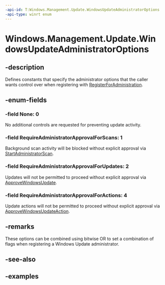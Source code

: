 ```yaml
---
-api-id: T:Windows.Management.Update.WindowsUpdateAdministratorOptions
-api-type: winrt enum
---
```


# Windows.Management.Update.WindowsUpdateAdministratorOptions

<!--
public enum WindowsUpdateAdministratorOptions
-->


## -description

Defines constants that specify the administrator options that the caller wants control over when registering with [RegisterForAdministration](./windowsupdateadministrator_registerforadministration_731932711.md).

## -enum-fields

### -field None: 0

No additional controls are requested for preventing update activity.

### -field RequireAdministratorApprovalForScans: 1

Background scan activity will be blocked without explicit approval via [StartAdministratorScan](./windowsupdateadministrator_startadministratorscan_459526238.md).

### -field RequireAdministratorApprovalForUpdates: 2

Updates will not be permitted to proceed without explicit approval via [ApproveWindowsUpdate](./windowsupdateadministrator_approvewindowsupdate_1582950728.md).

### -field RequireAdministratorApprovalForActions: 4

Update actions will not be permitted to proceed without explicit approval via [ApproveWindowsUpdateAction](./windowsupdateadministrator_approvewindowsupdateaction_630494726.md).

## -remarks

These options can be combined using bitwise OR to set a combination of flags when registering a Windows Update administrator.

## -see-also

## -examples
